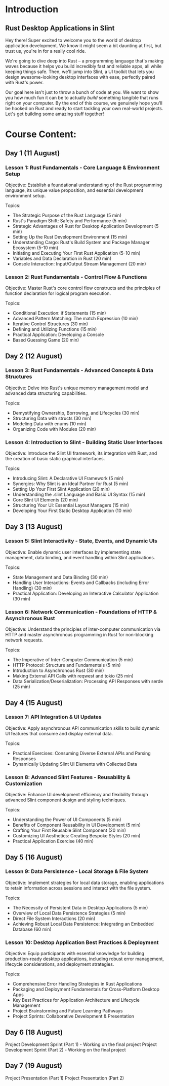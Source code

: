 # Introduction

## Rust Desktop Applications in Slint

Hey there! Super excited to welcome you to the world of desktop application development. We know it might seem a bit daunting at first, but trust us, you're in for a really cool ride.

We're going to dive deep into Rust – a programming language that's making waves because it helps you build incredibly fast and reliable apps, all while keeping things safe. Then, we'll jump into Slint, a UI toolkit that lets you design awesome-looking desktop interfaces with ease, perfectly paired with Rust's power.

Our goal here isn't just to throw a bunch of code at you. We want to show you how much fun it can be to actually _build_ something tangible that runs right on your computer. By the end of this course, we genuinely hope you'll be hooked on Rust and ready to start tackling your own real-world projects. Let's get building some amazing stuff together!

# Course Content:

## Day 1 (11 August)

### Lesson 1: Rust Fundamentals - Core Language & Environment Setup

Objective: Establish a foundational understanding of the Rust programming language, its unique value proposition, and essential development environment setup.

Topics:

- The Strategic Purpose of the Rust Language (5 min)
- Rust's Paradigm Shift: Safety and Performance (5 min)
- Strategic Advantages of Rust for Desktop Application Development (5 min)
- Setting Up the Rust Development Environment (15 min)
- Understanding Cargo: Rust's Build System and Package Manager Ecosystem (5-10 min)
- Initiating and Executing Your First Rust Application (5-10 min)
- Variables and Data Declaration in Rust (20 min)
- Console Interaction: Input/Output Stream Management (20 min)

### Lesson 2: Rust Fundamentals - Control Flow & Functions

Objective: Master Rust's core control flow constructs and the principles of function declaration for logical program execution.

Topics:

- Conditional Execution: if Statements (15 min)
- Advanced Pattern Matching: The match Expression (10 min)
- Iterative Control Structures (30 min)
- Defining and Utilizing Functions (15 min)
- Practical Application: Developing a Console
- Based Guessing Game (20 min)

## Day 2 (12 August)

### Lesson 3: Rust Fundamentals - Advanced Concepts & Data Structures

Objective: Delve into Rust's unique memory management model and advanced data structuring capabilities.

Topics:

- Demystifying Ownership, Borrowing, and Lifecycles (30 min)
- Structuring Data with structs (30 min)
- Modeling Data with enums (10 min)
- Organizing Code with Modules (20 min)

### Lesson 4: Introduction to Slint - Building Static User Interfaces

Objective: Introduce the Slint UI framework, its integration with Rust, and the creation of basic static graphical interfaces.

Topics:

- Introducing Slint: A Declarative UI Framework (5 min)
- Synergies: Why Slint is an Ideal Partner for Rust (5 min)
- Setting Up Your First Slint Application (20 min)
- Understanding the .slint Language and Basic UI Syntax (15 min)
- Core Slint UI Elements (20 min)
- Structuring Your UI: Essential Layout Managers (15 min)
- Developing Your First Static Desktop Application (10 min)

## Day 3 (13 August)

### Lesson 5: Slint Interactivity - State, Events, and Dynamic UIs

Objective: Enable dynamic user interfaces by implementing state management, data binding, and event handling within Slint applications.

Topics:

- State Management and Data Binding (30 min)
- Handling User Interactions: Events and Callbacks (including Error Handling) (30 min)
- Practical Application: Developing an Interactive Calculator Application (30 min)

### Lesson 6: Network Communication - Foundations of HTTP & Asynchronous Rust

Objective: Understand the principles of inter-computer communication via HTTP and master asynchronous programming in Rust for non-blocking network requests.

Topics:

- The Imperative of Inter-Computer Communication (5 min)
- HTTP Protocol: Structure and Fundamentals (5 min)
- Introduction to Asynchronous Rust (30 min)
- Making External API Calls with reqwest and tokio (25 min)
- Data Serialization/Deserialization: Processing API Responses with serde (25 min)

## Day 4 (15 August)

### Lesson 7: API Integration & UI Updates

Objective: Apply asynchronous API communication skills to build dynamic UI features that consume and display external data.

Topics:

- Practical Exercises: Consuming Diverse External APIs and Parsing Responses
- Dynamically Updating Slint UI Elements with Collected Data

### Lesson 8: Advanced Slint Features - Reusability & Customization

Objective: Enhance UI development efficiency and flexibility through advanced Slint component design and styling techniques.

Topics:

- Understanding the Power of UI Components (5 min)
- Benefits of Component Reusability in UI Development (5 min)
- Crafting Your First Reusable Slint Component (20 min)
- Customizing UI Aesthetics: Creating Bespoke Styles (20 min)
- Practical Application Exercise (40 min)

## Day 5 (16 August)

### Lesson 9: Data Persistence - Local Storage & File System

Objective: Implement strategies for local data storage, enabling applications to retain information across sessions and interact with the file system.

Topics:

- The Necessity of Persistent Data in Desktop Applications (5 min)
- Overview of Local Data Persistence Strategies (5 min)
- Direct File System Interactions (20 min)
- Achieving Robust Local Data Persistence: Integrating an Embedded Database (60 min)

### Lesson 10: Desktop Application Best Practices & Deployment

Objective: Equip participants with essential knowledge for building production-ready desktop applications, including robust error management, lifecycle considerations, and deployment strategies.

Topics:

- Comprehensive Error Handling Strategies in Rust Applications
- Packaging and Deployment Fundamentals for Cross-Platform Desktop Apps
- Key Best Practices for Application Architecture and Lifecycle Management
- Project Brainstorming and Future Learning Pathways
- Project Sprints: Collaborative Development & Presentation

## Day 6 (18 August)

Project Development Sprint (Part 1) - Working on the final project
Project Development Sprint (Part 2) - Working on the final project

## Day 7 (19 August)

Project Presentation (Part 1)
Project Presentation (Part 2)
